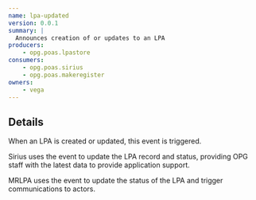 ```yaml
---
name: lpa-updated
version: 0.0.1
summary: |
  Announces creation of or updates to an LPA
producers:
    - opg.poas.lpastore
consumers:
    - opg.poas.sirius
    - opg.poas.makeregister
owners:
    - vega
---
```


## Details

When an LPA is created or updated, this event is triggered.

Sirius uses the event to update the LPA record and status, providing OPG staff with the latest data to provide application support.

MRLPA uses the event to update the status of the LPA and trigger communications to actors.

<NodeGraph title="Consumer / Producer Diagram" />

<EventExamples />

<Schema />
